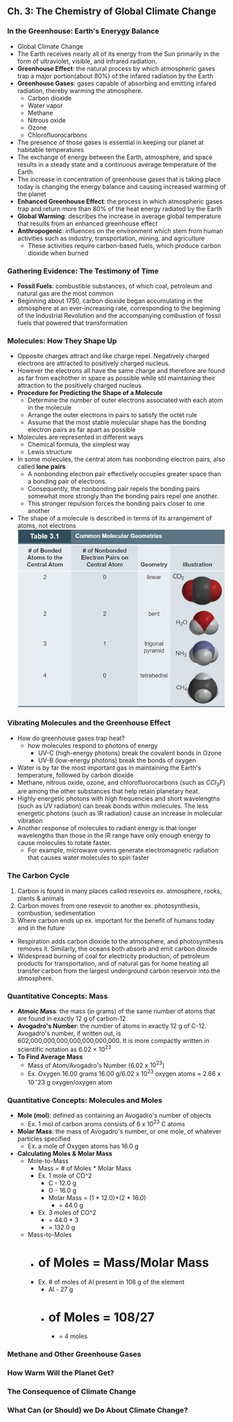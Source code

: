 ## **Ch. 3: The Chemistry of Global Climate Change**
### **In the Greenhouse: Earth's Enerygy Balance**
- Global Climate Change
- The Earth receives nearly all of its energy from the Sun primarily in the form of ultraviolet, visible, and infrared radiation.
- **Greenhouse Effect**: the natural process by which atmospheric gases trap a major portion(about 80%) of the infared radiation by the Earth
- **Greenhouse Gases**: gases capable of absorbing and emitting infared radiation, thereby warming the atmosphere.
  - Carbon dioxide
  - Water vapor
  - Methane
  - Nitrous oxide
  - Ozone
  - Chlorofluorocarbons
- The presence of those gases is essential in keeping our planet at habitable temperatures
- The exchange of energy between the Earth, atmosphere, and space results in a steady state and a continuous average temperature of the Earth. 
- The increase in concentration of greenhouse gases that is taking place today is changing the energy balance and causing increased warming of the planet
- **Enhanced Greenhouse Effect**: the process in which atmospheric gases trap and return more than 80% of the heat energy radiated by the Earth
- **Global Warming**: describes the increase in average global temperature that results from an enhanced greenhouse effect
- **Anthropogenic**: influences on the environment which stem from human activities such as industry, transportation, mining, and agriculture
  - These activities require carbon-based fuels, which produce carbon dioxide when burned
### **Gathering Evidence: The Testimony of Time**
- **Fossil Fuels**: combustible substances, of which coal, petroleum and natural gas are the most common
- Beginning about 1750, carbon dioxide began accumulating in the atmosphere at an ever-increasing rate, corresponding to the beginning of the Industrial Revolution and the accompanying combustion of fossil fuels that powered that transformation
### **Molecules: How They Shape Up**
- Opposite charges attract and like charge repel. Negatively charged electrons are attracted to positively charged nucleus. 
- However the electrons all have the same charge and therefore are found as far from eachother in space as possible while stil maintaining their attraction to the positively charged nucleus.
- **Procedure for Predicting the Shape of a Molecule**
  - Determine the number of outer electrons associated with each atom in the molecule
  - Arrange the outer electrons in pairs to satisfy the octet rule
  - Assume that the most stable molecular shape has the bonding electron pairs as far apart as possible
- Molecules are represented in different ways
  - Chemical formula, the simplest way
  - Lewis structure
- In some molecules, the central atom has nonbonding electron pairs, also called **lone pairs**
  - A nonbonding electron pair effectively occupies greater space than a bonding pair of electrons. 
  - Consequently, the nonbonding pair repels the bonding pairs somewhat more strongly than the bonding pairs repel one another.
  - This stronger repulsion forces the bonding pairs closer to one another
- The shape of a molecule is described in terms of its arrangement of atoms, not electrons
![](images/table3-1.png)
### **Vibrating Molecules and the Greenhouse Effect**
- How do greenhouse gases trap heat?
  - how molecules respond to photons of energy
    - UV-C (high-energy photons) break the covalent bonds in Ozone
    - UV-B (low-energy photons) break the bonds of oxygen
- Water is by far the most important gas in maintaining the Earth's temperature, followed by carbon dioxide
- Methane, nitrous oxide, ozone, and chlorofluorocarbons (such as $CCl_3F$) are among the other substances that help retain planetary heat.
- Highly energetic photons with high frequencies and short wavelengths (such as UV radiation) can break bonds within molecules. The less energetic photons (such as IR radiation) cause an increase in molecular vibration
- Another response of molecules to radiant energy is that longer wavelengths than those in the IR range have only enough energy to cause molecules to rotate faster.
  - For example, microwave ovens generate electromagnetic radiation that causes water molecules to spin faster
### **The Carbon Cycle**
1. Carbon is found in many places called resevoirs ex. atmosphere, rocks, plants & animals
2. Carbon moves from one resevoir to another ex. photosynthesis, combustion, sedimentation
3. Where carbon ends up ex. important for the benefit of humans today and in the future
- Respiration adds carbon dioxide to the atmosphere, and photosynthesis removes it. Similarly, the oceans both absorb and emit carbon dioxide
-  Widespread burning of coal for electricity production, of petroleum products for transportation, and of natural gas for home heating all transfer carbon from the largest underground carbon reservoir into the atmosphere.
### **Quantitative Concepts: Mass**
- **Atmoic Mass**: the mass (in grams) of the same number of atoms that are found in exactly 12 g of carbon-12
- **Avogadro's Number**: the number of atoms in exactly 12 g of C-12. Avogadro's number, if written out, is 602,000,000,000,000,000,000,000. It is more compactly written in scientific notation as 6.02 × $10^23$
- **To Find Average Mass**
  - Mass of Atom/Avogadro's Number (6.02 x $10^23$)
  - Ex. Oxygen 16.00 grams
    16.00 g/6.02 x $10^23$ oxygen atoms = 2.66 x $10^-23$ g oxygen/oxygen atom
### **Quantitative Concepts: Molecules and Moles**
- **Mole (mol)**: defined as containing an Avogadro's number of objects
  - Ex. 1 mol of carbon aroms consists of 6 x $10^23$ C atoms
- **Molar Mass**: the mass of Avogadro's number, or one mole, of whatever particles specified
  - Ex. a mole of Oxygen atoms has 16.0 g
- **Calculating Moles & Molar Mass**
  - Mole-to-Mass
    - Mass = # of Moles * Molar Mass
    - Ex. 1 mole of CO^2
      - C - 12.0 g
      - O - 16.0 g
      - Molar Mass = (1 * 12.0)+(2 * 16.0)
        - = 44.0 g
    - Ex. 3 moles of CO^2
      - = 44.0 * 3
      - = 132.0 g
  - Mass-to-Moles
    - # of Moles = Mass/Molar Mass
    - Ex. # of moles of Al present in 108 g of the element
      - Al - 27 g
      - # of Moles = 108/27
        - = 4 moles
### **Methane and Other Greenhouse Gases**
### **How Warm Will the Planet Get?**
### **The Consequence of Climate Change**
### **What Can (or Should) we Do About Climate Change?**